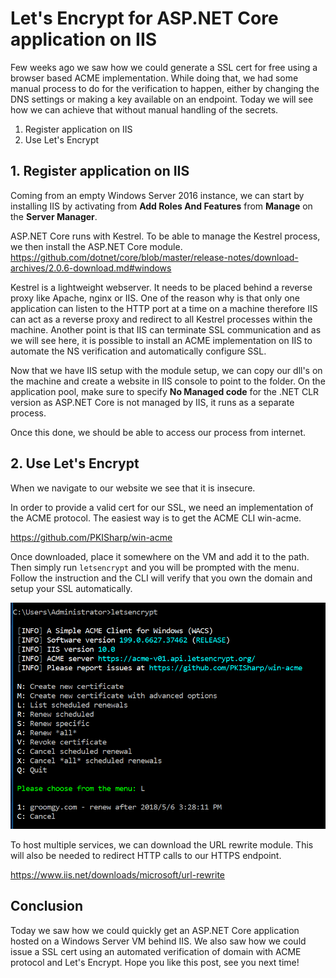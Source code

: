 # Let's Encrypt for ASP.NET Core application on IIS

Few weeks ago we saw how we could generate a SSL cert for free using a browser based ACME implementation. While doing that, we had some manual process to do for the verification to happen, either by changing the DNS settings or making a key available on an endpoint. Today we will see how we can achieve that without manual handling of the secrets.

1. Register application on IIS
2. Use Let's Encrypt

## 1. Register application on IIS

Coming from an empty Windows Server 2016 instance, we can start by installing IIS by activating from __Add Roles And Features__ from __Manage__ on the __Server Manager__.

ASP.NET Core runs with Kestrel. To be able to manage the Kestrel process, we then install the ASP.NET Core module. https://github.com/dotnet/core/blob/master/release-notes/download-archives/2.0.6-download.md#windows

Kestrel is a lightweight webserver. It needs to be placed behind a reverse proxy like Apache, nginx or IIS. One of the reason why is that only one application can listen to the HTTP port at a time on a machine therefore IIS can act as a reverse proxy and redirect to all Kestrel processes within the machine. Another point is that IIS can terminate SSL communication and as we will see here, it is possible to install an ACME implementation on IIS to automate the NS verification and automatically configure SSL.

Now that we have IIS setup with the module setup, we can copy our dll's on the machine and create a website in IIS console to point to the folder. On the application pool, make sure to specify __No Managed code__ for the .NET CLR version as ASP.NET Core is not managed by IIS, it runs as a separate process.

Once this done, we should be able to access our process from internet.

## 2. Use Let's Encrypt

When we navigate to our website we see that it is insecure.

In order to provide a valid cert for our SSL, we need an implementation of the ACME protocol.
The easiest way is to get the ACME CLI win-acme.

https://github.com/PKISharp/win-acme

Once downloaded, place it somewhere on the VM and add it to the path. Then simply run `letsencrypt` and you will be prompted with the menu. Follow the instruction and the CLI will verify that you own the domain and setup your SSL automatically.

![win-acme](https://raw.githubusercontent.com/Kimserey/BlogArchive/master/img/20180324/letsencrypt.PNG)

To host multiple services, we can download the URL rewrite module. This will also be needed to redirect HTTP calls to our HTTPS endpoint.

https://www.iis.net/downloads/microsoft/url-rewrite

## Conclusion

Today we saw how we could quickly get an ASP.NET Core application hosted on a Windows Server VM behind IIS. We also saw how we could issue a SSL cert using an automated verification of domain with ACME protocol and Let's Encrypt. Hope you like this post, see you next time!